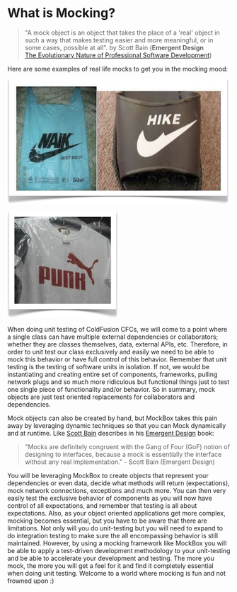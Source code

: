 # What is Mocking?

> "A mock object is an object that takes the place of a 'real' object in such a way that makes testing easier and more meaningful, or in some cases, possible at all". by Scott Bain \(**Emergent Design**   
> [The Evolutionary Nature of Professional Software Development](http://www.netobjectives.com/resources/books/emergent-design)\)

Here are some examples of real life mocks to get you in the mocking mood:

![](../../.gitbook/assets/mockbox_nikemock.jpg)

![](../../.gitbook/assets/mockbox_pumamock.jpg)

When doing unit testing of ColdFusion CFCs, we will come to a point where a single class can have multiple external dependencies or collaborators; whether they are classes themselves, data, external APIs, etc. Therefore, in order to unit test our class exclusively and easily we need to be able to mock this behavior or have full control of this behavior. Remember that unit testing is the testing of software units in isolation. If not, we would be instantiating and creating entire set of components, frameworks, pulling network plugs and so much more ridiculous but functional things just to test one single piece of functionality and/or behavior. So in summary, mock objects are just test oriented replacements for collaborators and dependencies.

Mock objects can also be created by hand, but MockBox takes this pain away by leveraging dynamic techniques so that you can Mock dynamically and at runtime. Like [Scott Bain](http://www.netobjectives.com/about/coaches/20) describes in his [Emergent Design](http://www.amazon.com/Emergent-Design-Evolutionary-Professional-Development/dp/0321509366) book:

> "Mocks are definitely congruent with the Gang of Four \(GoF\) notion of designing to interfaces, because a mock is essentially the interface without any real implementation." - Scott Bain \(Emergent Design\)

You will be leveraging MockBox to create objects that represent your dependencies or even data, decide what methods will return \(expectations\), mock network connections, exceptions and much more. You can then very easily test the exclusive behavior of components as you will now have control of all expectations, and remember that testing is all about expectations. Also, as your object oriented applications get more complex, mocking becomes essential, but you have to be aware that there are limitations. Not only will you do unit-testing but you will need to expand to do integration testing to make sure the all encompassing behavior is still maintained. However, by using a mocking framework like MockBox you will be able to apply a test-driven development methodology to your unit-testing and be able to accelerate your development and testing. The more you mock, the more you will get a feel for it and find it completely essential when doing unit testing. Welcome to a world where mocking is fun and not frowned upon :\)

